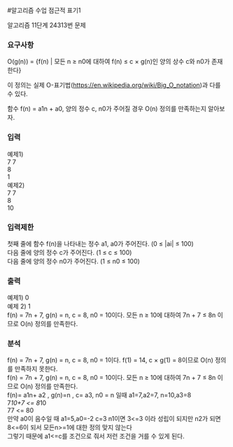 #알고리즘 수업 점근적 표기1
<p>
알고리즘 11단계 24313번 문제
</p>

### 요구사항 

O(g(n)) = {f(n) | 모든 n ≥ n0에 대하여 f(n) ≤ c × g(n)인 양의 상수 c와 n0가 존재한다} </br>

이 정의는 실제 O-표기법(https://en.wikipedia.org/wiki/Big_O_notation)과 다를 수 있다. </br>

함수 f(n) = a1n + a0, 양의 정수 c, n0가 주어질 경우 O(n) 정의를 만족하는지 알아보자.</br>

### 입력
예제1) </br>7 7 </br> 8</br>1</br>
예제2) </br>7 7 </br> 8</br>10 </br>
### 입력제한
첫째 줄에 함수 f(n)을 나타내는 정수 a1, a0가 주어진다. (0 ≤ |ai| ≤ 100)</br>
다음 줄에 양의 정수 c가 주어진다. (1 ≤ c ≤ 100)</br>
다음 줄에 양의 정수 n0가 주어진다. (1 ≤ n0 ≤ 100)</br>

### 출력
예제1) 0 </br>
예제 2) 1 </br>
f(n) = 7n + 7, g(n) = n, c = 8, n0 = 10이다. 모든 n ≥ 10에 대하여 7n + 7 ≤ 8n 이므로 O(n) 정의를 만족한다. 
### 분석
f(n) = 7n + 7, g(n) = n, c = 8, n0 = 1이다. f(1) = 14, c × g(1) = 8이므로 O(n) 정의를 만족하지 못한다. </br>
f(n) = 7n + 7, g(n) = n, c = 8, n0 = 10이다. 모든 n ≥ 10에 대하여 7n + 7 ≤ 8n 이므로 O(n) 정의를 만족한다. </br>
f(n)= a1n+ a2 , g(n)=n , c= a3, n0 = n 일때 a1=7,a2=7, n=10,a3=8 </br>
7*10+7 <= 8*10 </br>
77 <= 80  </br>
만약 a0이 음수일 때 a1=5,a0=-2 c=3 n1이면 3<=3 이라 성립이 되지만 n2가 되면 8<=6이 되서 모든n>=1에 대한 정의 맞지 않는다 </br>
그렇기 때문에 a1<=c를 조건으로 줘서 저런 조건을 거를 수 있게 된다.
 </br>
